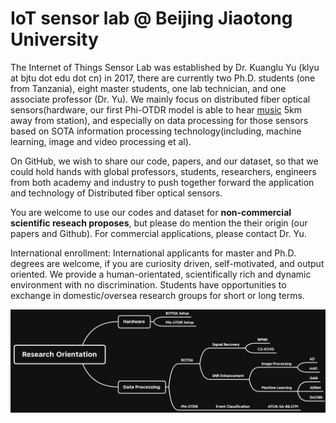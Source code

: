 # IoT sensor lab @ Beijing Jiaotong University

The Internet of Things Sensor Lab was established by Dr. Kuanglu Yu (klyu at bjtu dot edu dot cn) in 2017, there are currently two Ph.D. students (one from Tanzania), eight master students, one lab technician, and one associate professor (Dr. Yu). We mainly focus on distributed fiber optical sensors(hardware, our first Phi-OTDR model is able to hear [music](https://github.com/BJTUSensor/BJTUSensor) 5km away from station), and especially on data processing for those sensors based on SOTA information processing technology(including, machine learning, image and video processing et al).

On GitHub, we wish to share our code, papers, and our dataset, so that we could hold hands with global professors, students, researchers, engineers from both academy and industry to push together forward the application and technology of Distributed fiber optical sensors.

You are welcome to use our codes and dataset for **non-commercial scientific reseach proposes**, but please do mention the their origin (our papers and Github). For commercial applications, please contact Dr. Yu.

International enrollment: International applicants for master and Ph.D. degrees are welcome, if you are curiosity driven, self-motivated, and output oriented. We provide a human-orientated, scientifically rich and dynamic environment with no discrimination. Students have opportunities to exchange in domestic/oversea research groups for short or long terms.

![image](https://github.com/BJTUSensor/BJTUSensor/blob/main/Research%20orientation.png)
